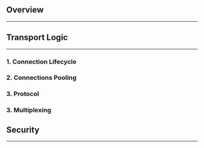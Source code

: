 ## Overview
----


## Transport Logic
----

### 1. Connection Lifecycle


### 2. Connections Pooling


### 3. Protocol


### 3. Multiplexing


## Security
----
